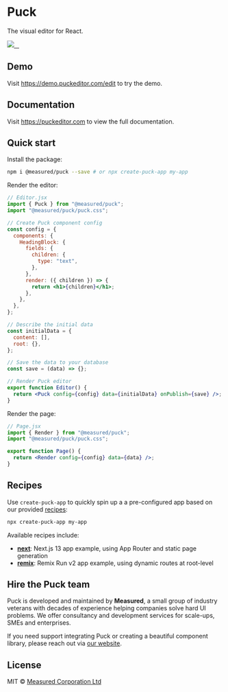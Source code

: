 # Puck

The visual editor for React.

<p align="left">
  <a aria-label="Measured logo" href="https://measured.co">
    <img src="https://img.shields.io/badge/MADE%20BY%20Measured-000000.svg?style=for-the-badge&labelColor=000">
  </a>
  <a aria-label="NPM version" href="https://www.npmjs.com/package/@measured/puck">
    <img alt="" src="https://img.shields.io/npm/v/@measured/puck.svg?style=for-the-badge&labelColor=000000">
  </a>
  <a aria-label="License" href="https://github.com/measuredco/puck/blob/main/LICENSE">
    <img alt="" src="https://img.shields.io/npm/l/@measured/puck.svg?style=for-the-badge&labelColor=000000">
  </a>
  <a aria-label="Join the community on Discord" href="https://discord.gg/D9e4E3MQVZ">
    <img alt="" src="https://img.shields.io/badge/Join%20the%20Discord-blueviolet.svg?style=for-the-badge&logo=Discord&labelColor=000000&logoWidth=20">
  </a>
</p>

## Demo

Visit https://demo.puckeditor.com/edit to try the demo.

## Documentation

Visit https://puckeditor.com to view the full documentation.

## Quick start

Install the package:

```sh
npm i @measured/puck --save # or npx create-puck-app my-app
```

Render the editor:

```jsx
// Editor.jsx
import { Puck } from "@measured/puck";
import "@measured/puck/puck.css";

// Create Puck component config
const config = {
  components: {
    HeadingBlock: {
      fields: {
        children: {
          type: "text",
        },
      },
      render: ({ children }) => {
        return <h1>{children}</h1>;
      },
    },
  },
};

// Describe the initial data
const initialData = {
  content: [],
  root: {},
};

// Save the data to your database
const save = (data) => {};

// Render Puck editor
export function Editor() {
  return <Puck config={config} data={initialData} onPublish={save} />;
}
```

Render the page:

```jsx
// Page.jsx
import { Render } from "@measured/puck";
import "@measured/puck/puck.css";

export function Page() {
  return <Render config={config} data={data} />;
}
```

## Recipes

Use `create-puck-app` to quickly spin up a a pre-configured app based on our provided [recipes](https://github.com/measuredco/puck/tree/main/recipes):

```sh
npx create-puck-app my-app
```

Available recipes include:

- [**next**](https://github.com/measuredco/puck/tree/main/recipes/next): Next.js 13 app example, using App Router and static page generation
- [**remix**](https://github.com/measuredco/puck/tree/main/recipes/remix): Remix Run v2 app example, using dynamic routes at root-level

## Hire the Puck team

Puck is developed and maintained by **Measured**, a small group of industry veterans with decades of experience helping companies solve hard UI problems. We offer consultancy and development services for scale-ups, SMEs and enterprises.

If you need support integrating Puck or creating a beautiful component library, please reach out via [our website](https://measured.co).

## License

MIT © [Measured Corporation Ltd](https://measured.co)
